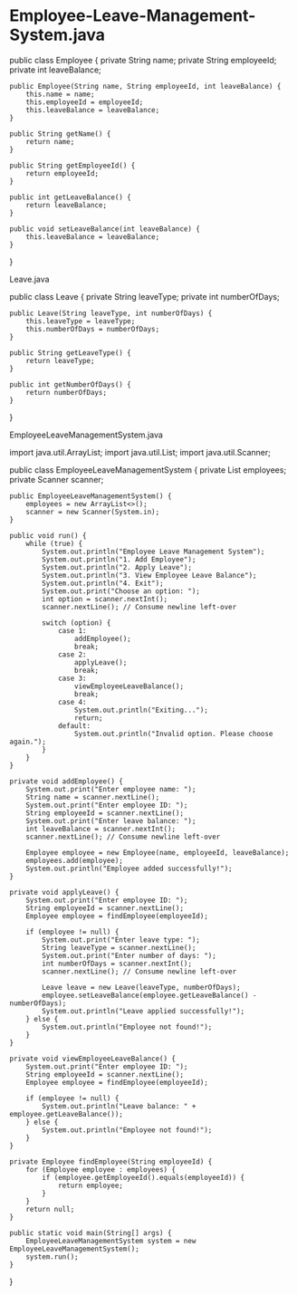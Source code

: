 # Employee-Leave-Management-System.java
public class Employee {
    private String name;
    private String employeeId;
    private int leaveBalance;

    public Employee(String name, String employeeId, int leaveBalance) {
        this.name = name;
        this.employeeId = employeeId;
        this.leaveBalance = leaveBalance;
    }

    public String getName() {
        return name;
    }

    public String getEmployeeId() {
        return employeeId;
    }

    public int getLeaveBalance() {
        return leaveBalance;
    }

    public void setLeaveBalance(int leaveBalance) {
        this.leaveBalance = leaveBalance;
    }
}


Leave.java

public class Leave {
    private String leaveType;
    private int numberOfDays;

    public Leave(String leaveType, int numberOfDays) {
        this.leaveType = leaveType;
        this.numberOfDays = numberOfDays;
    }

    public String getLeaveType() {
        return leaveType;
    }

    public int getNumberOfDays() {
        return numberOfDays;
    }
}


EmployeeLeaveManagementSystem.java

import java.util.ArrayList;
import java.util.List;
import java.util.Scanner;

public class EmployeeLeaveManagementSystem {
    private List<Employee> employees;
    private Scanner scanner;

    public EmployeeLeaveManagementSystem() {
        employees = new ArrayList<>();
        scanner = new Scanner(System.in);
    }

    public void run() {
        while (true) {
            System.out.println("Employee Leave Management System");
            System.out.println("1. Add Employee");
            System.out.println("2. Apply Leave");
            System.out.println("3. View Employee Leave Balance");
            System.out.println("4. Exit");
            System.out.print("Choose an option: ");
            int option = scanner.nextInt();
            scanner.nextLine(); // Consume newline left-over

            switch (option) {
                case 1:
                    addEmployee();
                    break;
                case 2:
                    applyLeave();
                    break;
                case 3:
                    viewEmployeeLeaveBalance();
                    break;
                case 4:
                    System.out.println("Exiting...");
                    return;
                default:
                    System.out.println("Invalid option. Please choose again.");
            }
        }
    }

    private void addEmployee() {
        System.out.print("Enter employee name: ");
        String name = scanner.nextLine();
        System.out.print("Enter employee ID: ");
        String employeeId = scanner.nextLine();
        System.out.print("Enter leave balance: ");
        int leaveBalance = scanner.nextInt();
        scanner.nextLine(); // Consume newline left-over

        Employee employee = new Employee(name, employeeId, leaveBalance);
        employees.add(employee);
        System.out.println("Employee added successfully!");
    }

    private void applyLeave() {
        System.out.print("Enter employee ID: ");
        String employeeId = scanner.nextLine();
        Employee employee = findEmployee(employeeId);

        if (employee != null) {
            System.out.print("Enter leave type: ");
            String leaveType = scanner.nextLine();
            System.out.print("Enter number of days: ");
            int numberOfDays = scanner.nextInt();
            scanner.nextLine(); // Consume newline left-over

            Leave leave = new Leave(leaveType, numberOfDays);
            employee.setLeaveBalance(employee.getLeaveBalance() - numberOfDays);
            System.out.println("Leave applied successfully!");
        } else {
            System.out.println("Employee not found!");
        }
    }

    private void viewEmployeeLeaveBalance() {
        System.out.print("Enter employee ID: ");
        String employeeId = scanner.nextLine();
        Employee employee = findEmployee(employeeId);

        if (employee != null) {
            System.out.println("Leave balance: " + employee.getLeaveBalance());
        } else {
            System.out.println("Employee not found!");
        }
    }

    private Employee findEmployee(String employeeId) {
        for (Employee employee : employees) {
            if (employee.getEmployeeId().equals(employeeId)) {
                return employee;
            }
        }
        return null;
    }

    public static void main(String[] args) {
        EmployeeLeaveManagementSystem system = new EmployeeLeaveManagementSystem();
        system.run();
    }
}
